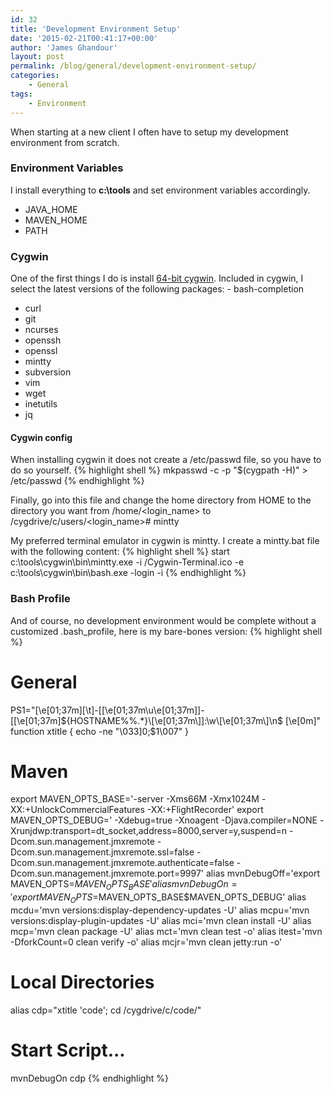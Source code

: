 ```yaml
---
id: 32
title: 'Development Environment Setup'
date: '2015-02-21T00:41:17+00:00'
author: 'James Ghandour'
layout: post
permalink: /blog/general/development-environment-setup/
categories:
    - General
tags:
    - Environment
---
```


When starting at a new client I often have to setup my development environment from scratch.

### Environment Variables

I install everything to **c:\\tools** and set environment variables accordingly.  
- JAVA\_HOME
- MAVEN\_HOME
- PATH
 
### Cygwin

 One of the first things I do is install [64-bit cygwin](https://cygwin.com/setup-x86_64.exe). Included in cygwin, I select the latest versions of the following packages: - bash-completion
- curl
- git
- ncurses
- openssh
- openssl
- mintty
- subversion
- vim
- wget
- inetutils
- jq
 
#### Cygwin config

 When installing cygwin it does not create a /etc/passwd file, so you have to do so yourself. 
{% highlight shell %}
mkpasswd -c -p "$(cygpath -H)" > /etc/passwd 
{% endhighlight %}

 Finally, go into this file and change the home directory from HOME to the directory you want from /home/<login_name> to /cygdrive/c/users/<login_name># mintty

 My preferred terminal emulator in cygwin is mintty. I create a mintty.bat file with the following content:
{% highlight shell %}
start c:\tools\cygwin\bin\mintty.exe -i /Cygwin-Terminal.ico -e c:\tools\cygwin\bin\bash.exe -login -i
 {% endhighlight  %}

### Bash Profile

And of course, no development environment would be complete without a customized .bash\_profile, here is my bare-bones version: 
{% highlight shell %}
# General
PS1="\[\e[01;37m\][\t]-[\[\e[01;37m\u\e[01;37m\]]-[\[\e[01;37m\]${HOSTNAME%%.*}\[\e[01;37m\]]:\w\[\e[01;37m\]\n$ \[\e[0m\]"
function xtitle {
echo -ne "\033]0;$1\007"
}

# Maven
export MAVEN_OPTS_BASE='-server -Xms66M -Xmx1024M -XX:+UnlockCommercialFeatures -XX:+FlightRecorder'
export MAVEN_OPTS_DEBUG=' -Xdebug=true -Xnoagent -Djava.compiler=NONE -Xrunjdwp:transport=dt_socket,address=8000,server=y,suspend=n -Dcom.sun.management.jmxremote -Dcom.sun.management.jmxremote.ssl=false -Dcom.sun.management.jmxremote.authenticate=false -Dcom.sun.management.jmxremote.port=9997'
alias mvnDebugOff='export MAVEN_OPTS=$MAVEN_OPTS_BASE'
alias mvnDebugOn='export MAVEN_OPTS=$MAVEN_OPTS_BASE$MAVEN_OPTS_DEBUG'
alias mcdu='mvn versions:display-dependency-updates -U'
alias mcpu='mvn versions:display-plugin-updates -U'
alias mci='mvn clean install -U'
alias mcp='mvn clean package -U'
alias mct='mvn clean test -o'
alias itest='mvn -DforkCount=0 clean verify -o'
alias mcjr='mvn clean jetty:run -o'

# Local Directories
alias cdp="xtitle 'code'; cd /cygdrive/c/code/"

# Start Script...
mvnDebugOn
cdp
{% endhighlight %}